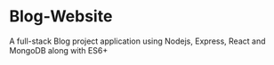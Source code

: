 # Blog-Website
A full-stack Blog project application using Nodejs, Express, React and MongoDB along with ES6+
